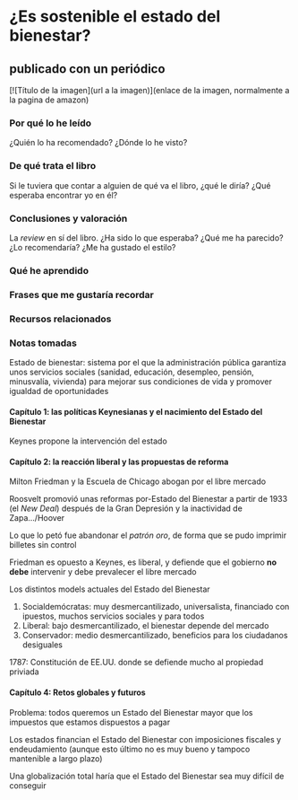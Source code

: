 # ¿Es sostenible el estado del bienestar?
## publicado con un periódico

[![Título de la imagen](url a la imagen)](enlace de la imagen, normalmente a la pagina de amazon)

### Por qué lo he leído

¿Quién lo ha recomendado? ¿Dónde lo he visto?

<!-- more -->

### De qué trata el libro

Si le tuviera que contar a alguien de qué va el libro, ¿qué le diría?
¿Qué esperaba encontrar yo en él? 

### Conclusiones y valoración

La *review* en sí del libro. ¿Ha sido lo que esperaba? ¿Qué me ha parecido? ¿Lo recomendaría? ¿Me ha gustado el estilo?

### Qué he aprendido

### Frases que me gustaría recordar

### Recursos relacionados

[titulo sobre el enlace a las notas]: foo-bar-foo-bar

### Notas tomadas

Estado de bienestar: sistema por el que la administración pública garantiza unos servicios sociales (sanidad, educación, desempleo, pensión, minusvalía, vivienda) para mejorar sus condiciones de vida y promover igualdad de oportunidades

#### Capítulo 1: las políticas Keynesianas y el nacimiento del Estado del Bienestar

Keynes propone la intervención del estado

#### Capítulo 2: la reacción liberal y las propuestas de reforma

Milton Friedman y la Escuela de Chicago abogan por el libre mercado

Roosvelt promovió unas reformas por-Estado del Bienestar a partir de 1933 (el *New Deal*) después de la Gran Depresión y la inactividad de Zapa.../Hoover

Lo que lo petó fue abandonar el *patrón oro*, de forma que se pudo imprimir billetes sin control

Friedman es opuesto a Keynes, es liberal, y defiende que el gobierno **no debe** intervenir y debe prevalecer el libre mercado

Los distintos models actuales del Estado del Bienestar

1. Socialdemócratas: muy desmercantilizado, universalista, financiado con ipuestos, muchos servicios sociales y para todos
2. Liberal: bajo desmercantilizado, el bienestar depende del mercado
3. Conservador: medio desmercantilizado, beneficios para los ciudadanos desiguales

1787: Constitución de EE.UU. donde se defiende mucho al propiedad priviada

#### Capítulo 4: Retos globales y futuros

Problema: todos queremos un Estado del Bienestar mayor que los impuestos que estamos dispuestos a pagar

Los estados financian el Estado del Bienestar con imposiciones fiscales y endeudamiento (aunque esto último no es muy bueno y tampoco mantenible a largo plazo)

Una globalización total haría que el Estado del Bienestar sea muy difícil de conseguir


